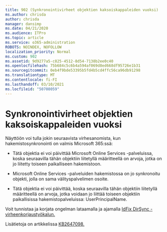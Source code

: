 ```yaml
---
title: 902 (Synkronointivirheet objektien kaksoiskappaleiden vuoksi)
ms.author: chrisda
author: chrisda
manager: dansimp
ms.date: 04/21/2020
ms.audience: ITPro
ms.topic: article
ms.service: o365-administration
ROBOTS: NOINDEX, NOFOLLOW
localization_priority: Normal
ms.custom: 902
ms.assetid: 9d9277a5-c825-4512-8d54-7138b2ee0c40
ms.openlocfilehash: 75b684c5c6b4a594af069d8ed668df95726e1b31
ms.sourcegitcommit: 0eb4f9bde53395b5fd4b5cd4ffc56ca96db91298
ms.translationtype: MT
ms.contentlocale: fi-FI
ms.lasthandoff: 03/10/2021
ms.locfileid: "50708059"
---
```

# <a name="sync-errors-due-to-duplicate-objects"></a>Synkronointivirheet objektien kaksoiskappaleiden vuoksi

Näyttöön voi tulla jokin seuraavista virhesanomista, kun hakemistosynkronointi on valmis Microsoft 365:ssä:

- Tätä objektia ei voi päivittää Microsoft Online Services -palveluissa, koska seuraavilla tähän objektiin liitetyllä määritteellä on arvoja, jotka on jo liitetty toiseen paikalliseen hakemistoon.

- Microsoft Online Services -palveluiden hakemistossa on jo synkronoitu objekti, jolla on sama välityspalvelimen osoite.

- Tätä objektia ei voi päivittää, koska seuraavilla tähän objektiin liitetyllä määritteellä on arvoja, jotka voidaan jo liittää toiseen objektiin paikallisissa hakemistopalveluissa: UserPrincipalName.

Voit tunnistaa ja korjata ongelman lataamalla ja ajamalla [IdFix DirSync -virheenkorjaustyökalun.](https://github.com/Microsoft/idfix)

Lisätietoja on artikkelissa [KB2647098.](https://support.microsoft.com/help/2647098/duplicate-or-invalid-attributes-prevent-directory-synchronization-in-o)
